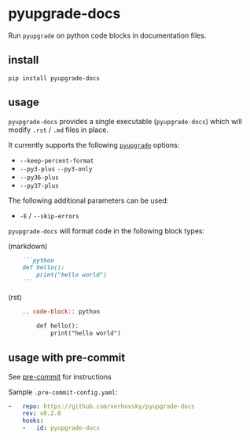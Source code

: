 <!-- TODO: [![Build Status](https://travis-ci.org/asottile/blacken-docs.svg?branch=master)](https://travis-ci.org/asottile/blacken-docs)
[![Coverage Status](https://coveralls.io/repos/github/asottile/blacken-docs/badge.svg?branch=master)](https://coveralls.io/github/asottile/blacken-docs?branch=master) -->

pyupgrade-docs
============

Run `pyupgrade` on python code blocks in documentation files.

## install

`pip install pyupgrade-docs`

## usage

`pyupgrade-docs` provides a single executable (`pyupgrade-docs`) which will modify
`.rst` / `.md` files in place.

It currently supports the following [`pyupgrade`](https://github.com/asottile/pyupgrade)
options:

- `--keep-percent-format`
- `--py3-plus` `--py3-only`
- `--py36-plus`
- `--py37-plus`

The following additional parameters can be used:

 - `-E` / `--skip-errors`

`pyupgrade-docs` will format code in the following block types:

(markdown)
```markdown
    ```python
    def hello():
        print("hello world")
    ```
```

(rst)
```rst
    .. code-block:: python

        def hello():
            print("hello world")
```

## usage with pre-commit

See [pre-commit](https://pre-commit.com) for instructions

Sample `.pre-commit-config.yaml`:


```yaml
-   repo: https://github.com/verhovsky/pyupgrade-docs
    rev: v0.2.0
    hooks:
    -   id: pyupgrade-docs
```
